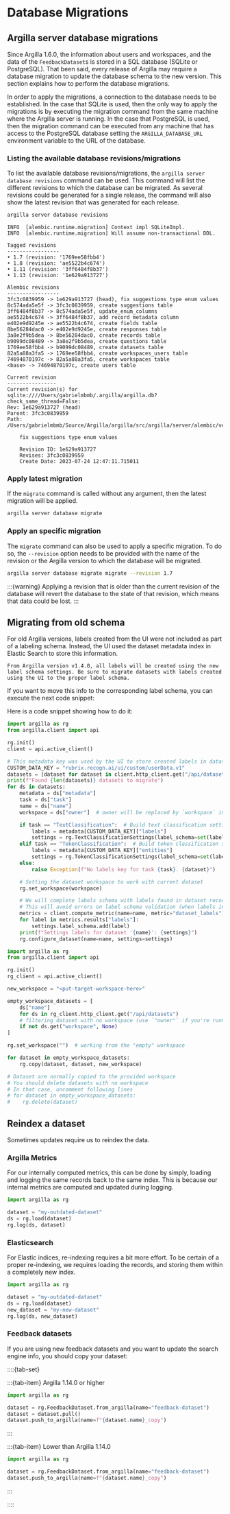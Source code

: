 # Database Migrations

## Argilla server database migrations

Since Argilla 1.6.0, the information about users and workspaces, and the data of the `FeedbackDataset`s is stored in a SQL database (SQLite or PostgreSQL). That been said,
every release of Argilla may require a database migration to update the database schema to the new version. This section explains how to perform the database migrations.

In order to apply the migrations, a connection to the database needs to be established. In the case that SQLite is used, then the only way to apply the migrations is by
executing the migration command from the same machine where the Argilla server is running. In the case that PostgreSQL is used, then the migration command can be executed
from any machine that has access to the PostgreSQL database setting the `ARGILLA_DATABASE_URL` environment variable to the URL of the database.

### Listing the available database revisions/migrations

To list the available database revisions/migrations, the `argilla server database revisions` command can be used. This command will list the different revisions to which
the database can be migrated. As several revisions could be generated for a single release, the command will also show the latest revision that was generated for each release.

```bash
argilla server database revisions
```
```
INFO  [alembic.runtime.migration] Context impl SQLiteImpl.
INFO  [alembic.runtime.migration] Will assume non-transactional DDL.

Tagged revisions
-----------------
• 1.7 (revision: '1769ee58fbb4')
• 1.8 (revision: 'ae5522b4c674')
• 1.11 (revision: '3ff6484f8b37')
• 1.13 (revision: '1e629a913727')

Alembic revisions
-----------------
3fc3c0839959 -> 1e629a913727 (head), fix suggestions type enum values
8c574ada5e5f -> 3fc3c0839959, create suggestions table
3ff6484f8b37 -> 8c574ada5e5f, update_enum_columns
ae5522b4c674 -> 3ff6484f8b37, add record metadata column
e402e9d9245e -> ae5522b4c674, create fields table
8be56284dac0 -> e402e9d9245e, create responses table
3a8e2f9b5dea -> 8be56284dac0, create records table
b9099dc08489 -> 3a8e2f9b5dea, create questions table
1769ee58fbb4 -> b9099dc08489, create datasets table
82a5a88a3fa5 -> 1769ee58fbb4, create workspaces_users table
74694870197c -> 82a5a88a3fa5, create workspaces table
<base> -> 74694870197c, create users table

Current revision
----------------
Current revision(s) for sqlite:////Users/gabrielmbmb/.argilla/argilla.db?check_same_thread=False:
Rev: 1e629a913727 (head)
Parent: 3fc3c0839959
Path: /Users/gabrielmbmb/Source/Argilla/argilla/src/argilla/server/alembic/versions/1e629a913727_fix_suggestions_type_enum_values.py

    fix suggestions type enum values

    Revision ID: 1e629a913727
    Revises: 3fc3c0839959
    Create Date: 2023-07-24 12:47:11.715011
```

### Apply latest migration

If the `migrate` command is called without any argument, then the latest migration will be applied.

```bash
argilla server database migrate
```

### Apply an specific migration

The `migrate` command can also be used to apply a specific migration. To do so, the `--revision` option needs to be provided with the name of the revision or the Argilla
version to which the database will be migrated.

```bash
argilla server database migrate migrate --revision 1.7
```

:::{warning}
Applying a revision that is older than the current revision of the database will revert the database to the state of that revision, which means that data could be lost.
:::

## Migrating from old schema

For old Argilla versions, labels created from the UI were not included as part of a labeling schema. Instead, the UI used the dataset metadata index in Elastic Search to store
this information.

```{warning} Warning
From Argilla version v1.4.0, all labels will be created using the new label schema settings. Be sure to migrate datasets with labels created using the UI to the proper label schema.
```

If you want to move this info to the corresponding label schema, you can execute the next code snippet:

Here is a code snippet showing how to do it:

```python
import argilla as rg
from argilla.client import api

rg.init()
client = api.active_client()

# This metadata key was used by the UI to store created labels in datasets
CUSTOM_DATA_KEY = "rubrix.recogn.ai/ui/custom/userData.v1"
datasets = [dataset for dataset in client.http_client.get("/api/datasets") if CUSTOM_DATA_KEY in dataset["metadata"]]
print(f"Found {len(datasets)} datasets to migrate")
for ds in datasets:
    metadata = ds["metadata"]
    task = ds["task"]
    name = ds["name"]
    workspace = ds["owner"]  # owner will be replaced by `workspace` in newer versions

    if task == "TextClassification":  # Build text classification settings
        labels = metadata[CUSTOM_DATA_KEY]["labels"]
        settings = rg.TextClassificationSettings(label_schema=set(labels))
    elif task == "TokenClassification":  # Build token classification settings
        labels = metadata[CUSTOM_DATA_KEY]["entities"]
        settings = rg.TokenClassificationSettings(label_schema=set(labels))
    else:
        raise Exception(f"No labels key for task {task}. {dataset}")

    # Setting the dataset workspace to work with current dataset
    rg.set_workspace(workspace)

    # We will complete labels schema with labels found in dataset records.
    # This will avoid errors on label schema validation (when labels in records are not present in the label schema)
    metrics = client.compute_metric(name=name, metric="dataset_labels")
    for label in metrics.results["labels"]:
        settings.label_schema.add(label)
    print(f"Settings labels for dataset '{name}': {settings}")
    rg.configure_dataset(name=name, settings=settings)
```

```python
import argilla as rg
from argilla.client import api

rg.init()
rg_client = api.active_client()

new_workspace = "<put-target-workspace-here>"

empty_workspace_datasets = [
    ds["name"]
    for ds in rg_client.http_client.get("/api/datasets")
    # filtering dataset with no workspace (use `"owner"` if you're running this code with server versions <=1.3.0)
    if not ds.get("workspace", None)
]

rg.set_workspace("")  # working from the "empty" workspace

for dataset in empty_workspace_datasets:
    rg.copy(dataset, dataset, new_workspace)

# Dataset are normally copied to the provided workspace
# You should delete datasets with no workspace
# In that case, uncomment following lines
# for dataset in empty_workspace_datasets:
#    rg.delete(dataset)
```

## Reindex a dataset

Sometimes updates require us to reindex the data.

### Argilla Metrics

For our internally computed metrics, this can be done by simply, loading and logging the same records back to the same index. This is because our internal metrics are computed and updated during logging.

```python
import argilla as rg

dataset = "my-outdated-dataset"
ds = rg.load(dataset)
rg.log(ds, dataset)
```

### Elasticsearch

For Elastic indices, re-indexing requires a bit more effort. To be certain of a proper re-indexing, we requires loading the records, and storing them within a completely new index.

```python
import argilla as rg

dataset = "my-outdated-dataset"
ds = rg.load(dataset)
new_dataset = "my-new-dataset"
rg.log(ds, new_dataset)
```

### Feedback datasets

If you are using new feedback datasets and you want to update the search engine info, you should copy your dataset:

::::{tab-set}

:::{tab-item} Argilla 1.14.0 or higher
```python
import argilla as rg

dataset = rg.FeedbackDataset.from_argilla(name="feedback-dataset")
dataset = dataset.pull()
dataset.push_to_argilla(name=f"{dataset.name}_copy")
```
:::

:::{tab-item} Lower than Argilla 1.14.0
```python
import argilla as rg

dataset = rg.FeedbackDataset.from_argilla(name="feedback-dataset")
dataset.push_to_argilla(name=f"{dataset.name}_copy")
```
:::

::::
